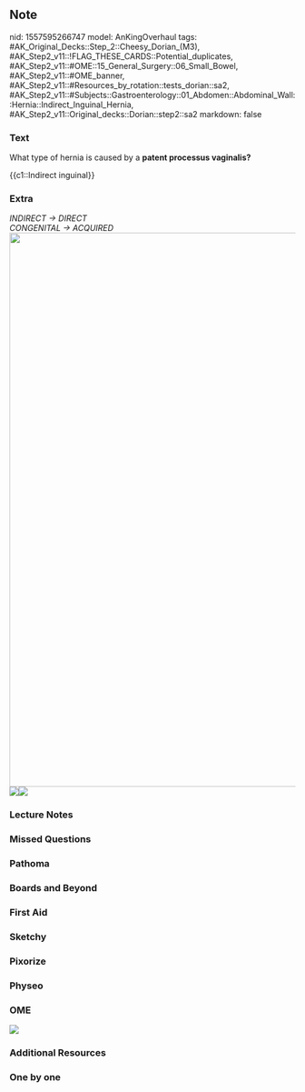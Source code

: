 ## Note
nid: 1557595266747
model: AnKingOverhaul
tags: #AK_Original_Decks::Step_2::Cheesy_Dorian_(M3), #AK_Step2_v11::!FLAG_THESE_CARDS::Potential_duplicates, #AK_Step2_v11::#OME::15_General_Surgery::06_Small_Bowel, #AK_Step2_v11::#OME_banner, #AK_Step2_v11::#Resources_by_rotation::tests_dorian::sa2, #AK_Step2_v11::#Subjects::Gastroenterology::01_Abdomen::Abdominal_Wall::Hernia::Indirect_Inguinal_Hernia, #AK_Step2_v11::Original_decks::Dorian::step2::sa2
markdown: false

### Text
What type of hernia is caused by a <b>patent processus
vaginalis?</b>
<div>
  {{c1::Indirect inguinal}}
</div>

### Extra
<div>
  <div>
    <i>INDIRECT → DIRECT</i>
  </div>
  <div>
    <i>CONGENITAL → ACQUIRED</i>
  </div>
</div>
<div>
  <i><img src="paste-865040773152771.jpg" class="resizer" style=
  "width: 975px;"><img src="paste-3845571982917633.jpg" class=
  "resizer"><img src="paste-2225368584945665.jpg" class=
  "resizer"></i>
</div>

### Lecture Notes


### Missed Questions


### Pathoma


### Boards and Beyond


### First Aid


### Sketchy


### Pixorize


### Physeo


### OME
<div class="ome-widget">
  <a href="https://onlinemeded.org?ref=anki"><img src=
  "_OME_AnkiFlashcards_General_7.png"></a>
</div>

### Additional Resources


### One by one

